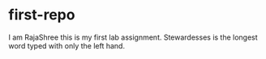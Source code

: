 # first-repo
I am RajaShree this is my first lab assignment. 
Stewardesses is the longest word typed with only the left hand.
